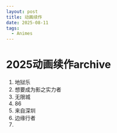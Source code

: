 ```yaml
---
layout: post
title: 动画续作
date: 2025-08-11
tags:
  - Animes
---
```








# 2025动画续作archive

1. 地狱乐
2. 想要成为影之实力者
3. 无限城
4. 86
5. 来自深圳
6. 边缘行者
7. 



